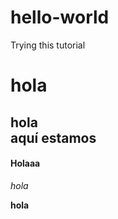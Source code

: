 # hello-world
Trying this tutorial    
# hola

## hola  </br> aquí estamos

#### Holaaa 

*hola*

**hola** 

